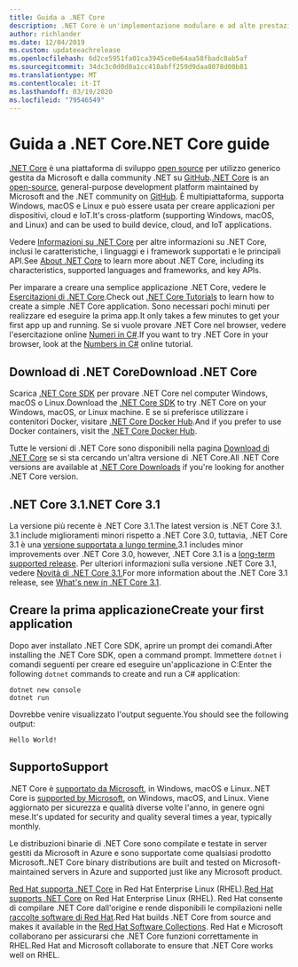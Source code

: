 ```yaml
---
title: Guida a .NET Core
description: .NET Core è un'implementazione modulare e ad alte prestazioni di .NET per la creazione di app Windows, Linux e macOS. Vedere l'introduzione a .NET Core per iniziare.
author: richlander
ms.date: 12/04/2019
ms.custom: updateeachrelease
ms.openlocfilehash: 6d2ce5951fa01ca3945ce0e64aa58fbadc8ab5af
ms.sourcegitcommit: 34dc3c0d0d0a1cc418abff259d9daa8078d00b81
ms.translationtype: MT
ms.contentlocale: it-IT
ms.lasthandoff: 03/19/2020
ms.locfileid: "79546549"
---
```

# <a name="net-core-guide"></a><span data-ttu-id="d075b-104">Guida a .NET Core</span><span class="sxs-lookup"><span data-stu-id="d075b-104">.NET Core guide</span></span>

<span data-ttu-id="d075b-105">[.NET Core](about.md) è una piattaforma di sviluppo [open source](https://github.com/dotnet/runtime/blob/master/LICENSE.TXT) per utilizzo generico gestita da Microsoft e dalla community .NET su [GitHub](https://github.com/dotnet/core).</span><span class="sxs-lookup"><span data-stu-id="d075b-105">[.NET Core](about.md) is an [open-source](https://github.com/dotnet/runtime/blob/master/LICENSE.TXT), general-purpose development platform maintained by Microsoft and the .NET community on [GitHub](https://github.com/dotnet/core).</span></span> <span data-ttu-id="d075b-106">È multipiattaforma, supporta Windows, macOS e Linux e può essere usata per creare applicazioni per dispositivi, cloud e IoT.</span><span class="sxs-lookup"><span data-stu-id="d075b-106">It's cross-platform (supporting Windows, macOS, and Linux) and can be used to build device, cloud, and IoT applications.</span></span>

<span data-ttu-id="d075b-107">Vedere [Informazioni su .NET Core](about.md) per altre informazioni su .NET Core, inclusi le caratteristiche, i linguaggi e i framework supportati e le principali API.</span><span class="sxs-lookup"><span data-stu-id="d075b-107">See [About .NET Core](about.md) to learn more about .NET Core, including its characteristics, supported languages and frameworks, and key APIs.</span></span>

<span data-ttu-id="d075b-108">Per imparare a creare una semplice applicazione .NET Core, vedere le [Esercitazioni di .NET Core](tutorials/index.md).</span><span class="sxs-lookup"><span data-stu-id="d075b-108">Check out [.NET Core Tutorials](tutorials/index.md) to learn how to create a simple .NET Core application.</span></span> <span data-ttu-id="d075b-109">Sono necessari pochi minuti per realizzare ed eseguire la prima app.</span><span class="sxs-lookup"><span data-stu-id="d075b-109">It only takes a few minutes to get your first app up and running.</span></span> <span data-ttu-id="d075b-110">Se si vuole provare .NET Core nel browser, vedere l'esercitazione online [Numeri in C#](../csharp/tutorials/intro-to-csharp/numbers-in-csharp.yml).</span><span class="sxs-lookup"><span data-stu-id="d075b-110">If you want to try .NET Core in your browser, look at the [Numbers in C#](../csharp/tutorials/intro-to-csharp/numbers-in-csharp.yml) online tutorial.</span></span>

## <a name="download-net-core"></a><span data-ttu-id="d075b-111">Download di .NET Core</span><span class="sxs-lookup"><span data-stu-id="d075b-111">Download .NET Core</span></span>

<span data-ttu-id="d075b-112">Scarica [.NET Core SDK](https://dotnet.microsoft.com/download) per provare .NET Core nel computer Windows, macOS o Linux.</span><span class="sxs-lookup"><span data-stu-id="d075b-112">Download the [.NET Core SDK](https://dotnet.microsoft.com/download) to try .NET Core on your Windows, macOS, or Linux machine.</span></span> <span data-ttu-id="d075b-113">E se si preferisce utilizzare i contenitori Docker, visitare [.NET Core Docker Hub](https://hub.docker.com/_/microsoft-dotnet-core/).</span><span class="sxs-lookup"><span data-stu-id="d075b-113">And if you prefer to use Docker containers, visit the [.NET Core Docker Hub](https://hub.docker.com/_/microsoft-dotnet-core/).</span></span>

<span data-ttu-id="d075b-114">Tutte le versioni di .NET Core sono disponibili nella pagina [Download di .NET Core](https://dotnet.microsoft.com/download/dotnet-core) se si sta cercando un'altra versione di .NET Core.</span><span class="sxs-lookup"><span data-stu-id="d075b-114">All .NET Core versions are available at [.NET Core Downloads](https://dotnet.microsoft.com/download/dotnet-core) if you're looking for another .NET Core version.</span></span>

## <a name="net-core-31"></a><span data-ttu-id="d075b-115">.NET Core 3.1</span><span class="sxs-lookup"><span data-stu-id="d075b-115">.NET Core 3.1</span></span>

<span data-ttu-id="d075b-116">La versione più recente è .NET Core 3.1.</span><span class="sxs-lookup"><span data-stu-id="d075b-116">The latest version is .NET Core 3.1.</span></span> <span data-ttu-id="d075b-117">3.1 include miglioramenti minori rispetto a .NET Core 3.0, tuttavia, .NET Core 3.1 è una [versione supportata a lungo termine.](https://dotnet.microsoft.com/platform/support/policy/dotnet-core)</span><span class="sxs-lookup"><span data-stu-id="d075b-117">3.1 includes minor improvements over .NET Core 3.0, however, .NET Core 3.1 is a [long-term supported release](https://dotnet.microsoft.com/platform/support/policy/dotnet-core).</span></span> <span data-ttu-id="d075b-118">Per ulteriori informazioni sulla versione .NET Core 3.1, vedere [Novità di .NET Core 3.1.](./whats-new/dotnet-core-3-1.md)</span><span class="sxs-lookup"><span data-stu-id="d075b-118">For more information about the .NET Core 3.1 release, see [What's new in .NET Core 3.1](./whats-new/dotnet-core-3-1.md).</span></span>

## <a name="create-your-first-application"></a><span data-ttu-id="d075b-119">Creare la prima applicazione</span><span class="sxs-lookup"><span data-stu-id="d075b-119">Create your first application</span></span>

<span data-ttu-id="d075b-120">Dopo aver installato .NET Core SDK, aprire un prompt dei comandi.</span><span class="sxs-lookup"><span data-stu-id="d075b-120">After installing the .NET Core SDK, open a command prompt.</span></span> <span data-ttu-id="d075b-121">Immettere `dotnet` i comandi seguenti per creare ed eseguire un'applicazione in C:</span><span class="sxs-lookup"><span data-stu-id="d075b-121">Enter the following `dotnet` commands to create and run a C# application:</span></span>

```dotnetcli
dotnet new console
dotnet run
```

<span data-ttu-id="d075b-122">Dovrebbe venire visualizzato l'output seguente.</span><span class="sxs-lookup"><span data-stu-id="d075b-122">You should see the following output:</span></span>

```output
Hello World!
```

## <a name="support"></a><span data-ttu-id="d075b-123">Supporto</span><span class="sxs-lookup"><span data-stu-id="d075b-123">Support</span></span>

<span data-ttu-id="d075b-124">.NET Core è [supportato da Microsoft](https://dotnet.microsoft.com/platform/support/policy), in Windows, macOS e Linux.</span><span class="sxs-lookup"><span data-stu-id="d075b-124">.NET Core is [supported by Microsoft](https://dotnet.microsoft.com/platform/support/policy), on Windows, macOS, and Linux.</span></span> <span data-ttu-id="d075b-125">Viene aggiornato per sicurezza e qualità diverse volte l'anno, in genere ogni mese.</span><span class="sxs-lookup"><span data-stu-id="d075b-125">It's updated for security and quality several times a year, typically monthly.</span></span>

<span data-ttu-id="d075b-126">Le distribuzioni binarie di .NET Core sono compilate e testate in server gestiti da Microsoft in Azure e sono supportate come qualsiasi prodotto Microsoft.</span><span class="sxs-lookup"><span data-stu-id="d075b-126">.NET Core binary distributions are built and tested on Microsoft-maintained servers in Azure and supported just like any Microsoft product.</span></span>

<span data-ttu-id="d075b-127">[Red Hat supporta .NET Core](http://redhatloves.net/) in Red Hat Enterprise Linux (RHEL).</span><span class="sxs-lookup"><span data-stu-id="d075b-127">[Red Hat supports .NET Core](http://redhatloves.net/) on Red Hat Enterprise Linux (RHEL).</span></span> <span data-ttu-id="d075b-128">Red Hat consente di compilare .NET Core dall'origine e rende disponibili le compilazioni nelle [raccolte software di Red Hat](https://developers.redhat.com/products/softwarecollections/overview/).</span><span class="sxs-lookup"><span data-stu-id="d075b-128">Red Hat builds .NET Core from source and makes it available in the [Red Hat Software Collections](https://developers.redhat.com/products/softwarecollections/overview/).</span></span> <span data-ttu-id="d075b-129">Red Hat e Microsoft collaborano per assicurarsi che .NET Core funzioni correttamente in RHEL.</span><span class="sxs-lookup"><span data-stu-id="d075b-129">Red Hat and Microsoft collaborate to ensure that .NET Core works well on RHEL.</span></span>
